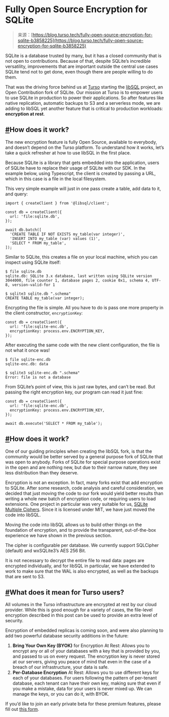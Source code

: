 <!--yml
category: 未分类
date: 2024-05-27 15:01:26
-->

# Fully Open Source Encryption for SQLite

> 来源：[https://blog.turso.tech/fully-open-source-encryption-for-sqlite-b3858225](https://blog.turso.tech/fully-open-source-encryption-for-sqlite-b3858225)

SQLite is a database trusted by many, but it has a closed community that is not open to contributions. Because of that, despite SQLite’s incredible versatility, improvements that are important outside the central use cases SQLite tend not to get done, even though there are people willing to do them.

That was the driving force behind us at [Turso](https://turso.tech) starting the [libSQL](https://turso.tech/libsql) project, an Open Contribution fork of SQLite. Our mission at Turso is to empower users to use SQLite in production to power their applications. So after features like native replication, automatic backups to S3 and a serverless mode, we are adding to libSQL yet another feature that is critical to production workloads: **encryption at rest**.

## [#](#how-does-it-work-)[](#how-does-it-work)How does it work?

The new encryption feature is fully Open Source, available to everybody, and doesn’t depend on the Turso platform. To understand how it works, let’s take a quick refresher at how to use libSQL in the first place.

Because SQLite is a library that gets embedded into the application, users of SQLite have to replace their usage of SQLite with our SDK. In the example below, using Typescript, the client is created by passing a URL, which in this case is a file in the local filesystem.

This very simple example will just in one pass create a table, add data to it, and query:

```
import { createClient } from '@libsql/client';

const db = createClient({
  url: 'file:sqlite.db',
});

await db.batch([
  'CREATE TABLE IF NOT EXISTS my_table(var integer)',
  'INSERT INTO my_table (var) values (1)',
  'SELECT * FROM my_table',
]); 
```

Similar to SQLite, this creates a file on your local machine, which you can inspect using SQLite itself:

```
$ file sqlite.db
sqlite.db: SQLite 3.x database, last written using SQLite version 3044000, file counter 1, database pages 2, cookie 0x1, schema 4, UTF-8, version-valid-for 1

$ sqlite3 sqlite.db ".schema"
CREATE TABLE my_table(var integer); 
```

Encrypting the file is simple. All you have to do is pass one more property in the client constructor, `encryptionKey`:

```
const db = createClient({
  url: 'file:sqlite-enc.db',
  encryptionKey: process.env.ENCRYPTION_KEY,
}); 
```

After executing the same code with the new client configuration, the file is not what it once was!

```
$ file sqlite-enc.db
sqlite-enc.db: data

$ sqlite3 sqlite-enc.db ".schema"
Error: file is not a database 
```

From SQLite’s point of view, this is just raw bytes, and can’t be read. But passing the right encryption key, our program can read it just fine:

```
const db = createClient({
  url: 'file:sqlite-enc.db',
  encryptionKey: process.env.ENCRYPTION_KEY,
});

await db.execute('SELECT * FROM my_table'); 
```

## [#](#how-does-it-work-)[](#how-does-it-work-1)How does it work?

One of our guiding principles when creating the libSQL fork, is that the community would be better served by a general purpose fork of SQLite that was open to anybody. Forks of SQLite for special purpose operations exist in the open and are nothing new, but due to their narrow nature, they see less distribution than they deserve.

Encryption is not an exception. In fact, many forks exist that add encryption to SQLite. After some research, code analysis and careful consideration, we decided that just moving the code to our fork would yield better results than writing a whole new batch of encryption code, or requiring users to load extensions. One project in particular was very suitable for us, [SQLite Multiple Ciphers](https://utelle.github.io/SQLite3MultipleCiphers/). Since it is licensed under MIT, we have just moved the code into libSQL.

Moving the code into libSQL allows us to build other things on the foundation of encryption, and to provide the transparent, out-of-the-box experience we have shown in the previous section.

The cipher is configurable per database. We currently support SQLCipher (default) and wxSQLite3’s AES 256 Bit.

It is not necessary to decrypt the entire file to read data: pages are encrypted individually, and for libSQL in particular, we have extended to work to make sure that the WAL is also encrypted, as well as the backups that are sent to S3.

## [#](#what-does-it-mean-for-turso-users-)[](#what-does-it-mean-for-turso-users)What does it mean for Turso users?

All volumes in the Turso infrastructure are encrypted at rest by our cloud provider. While this is good enough for a variety of cases, the file-level encryption described in this post can be used to provide an extra level of security.

Encryption of embedded replicas is coming soon, and were also planning to add two powerful database security additions in the future:

1.  **Bring Your Own Key (BYOK)** for Encryption At Rest: Allows you to encrypt any or all of your databases with a key that is provided by you, and passed to us on every request. The encryption key is never stored at our servers, giving you peace of mind that even in the case of a breach of our infrastructure, your data is safe.
2.  **Per-Database Encryption** At Rest: Allows you to use different keys for each of your databases. For users following the pattern of per-tenant database, each tenant can have their own key, making sure that even if you make a mistake, data for your users is never mixed up. We can manage the keys, or you can do it, with BYOK.

If you’d like to join an early private beta for these premium features, please fill out [this form](https://docs.google.com/forms/d/e/1FAIpQLSd5wRfM214ljUP9W66FhugGiji%5FP45qMchieTqNn1wdNsw8xg/viewform).